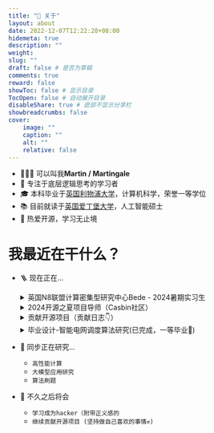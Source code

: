 ```yaml
---
title: "💭 关于"
layout: about
date: 2022-12-07T12:22:28+08:00
hidemeta: true
description: ""
weight:
slug: ""
draft: false # 是否为草稿
comments: true
reward: false
showToc: false # 显示目录
TocOpen: false # 自动展开目录
disableShare: true # 底部不显示分享栏
showbreadcrumbs: false
cover:
    image: ""
    caption: ""
    alt: ""
    relative: false
---
```


- 🧑🏻‍💻 可以叫我**Martin / Martingale**
- 🌊 专注于底层逻辑思考的学习者
- 🎓 本科毕业于[英国利物浦大学](https://twitter.com/LivUni)，计算机科学，荣誉一等学位
- 📚 目前就读于[英国爱丁堡大学](https://informatics.ed.ac.uk/)，人工智能硕士
- 💭 热爱开源，学习无止境

# 我最近在干什么？
- 🪜 现在正在...
    <details>
    <summary>英国N8联盟计算密集型研究中心Bede - 2024暑期实习生</summary>

    - 项目工作：微调LLM以适应生物领域文献阅读，评估各类LLM的微调结果
    - 项目导师：Dr Antony McCabe and Dr Jianping Meng
    - 项目时长：2024年6月 - 2024年9月

    </details>
    <details>
    <summary>2024开源之夏项目导师（Casbin社区）</summary>

    - 开源AI知识库 - Casibase
    - 项目时长：2024年7月 - 2024年10月

    </details>

    <details>
    <summary>贡献开源项目（贡献日志👇）</summary>

    - feat: allow deleting welcome message in demo mode (2024-07-06) [#885](https://github.com/casibase/casibase/pull/885)
    - feat: fix bug that sends empty message by mistake in newMessage mode (2024-07-05) [#882](https://github.com/casibase/casibase/pull/882)
    - feat: calculate tokens at last for local model provider (2024-07-01) [#878](https://github.com/casibase/casibase/pull/878)
    - feat: fix no encoding for model custom-model (2024-06-30) [#876](https://github.com/casibase/casibase/pull/876)
    - fix: incorrect message answer when anonymous access (2024-06-24) [#871](https://github.com/casibase/casibase/pull/871)
    - feat: support sending question via URL GET parameter (2024-06-23) [#865](https://github.com/casibase/casibase/pull/865)
    - feat: fix demo site fails bug in guest mode (2024-06-20) [#858](https://github.com/casibase/casibase/pull/858)
    - feat: fix bug that cannot access demo-site in guest mode (2024-06-19) [#854](https://github.com/casibase/casibase/pull/854)
    - feat: support URL link for each chat (2024-06-18) [#845](https://github.com/casibase/casibase/pull/845)
    - fix: the error box does not show at the first time (2024-06-17) [#840](https://github.com/casibase/casibase/pull/840)
    - feat: fix wrong blinking cursor in UI (2024-06-15) [#836](https://github.com/casibase/casibase/pull/836)
    - feat: don't auto refresh answer for aborted connection error (2024-06-14) [#834](https://github.com/casibase/casibase/pull/834)
    - feat: support model usage map in GetAnswer() API (2024-06-07) [#828](https://github.com/casibase/casibase/pull/828)
    - feat: use model providers with higher token limit (2024-05-29) [#818](https://github.com/casibase/casibase/pull/818)
    - feat: use vision models for question with image (2024-05-16) [#811](https://github.com/casibase/casibase/pull/811)
    - feat: improve refresh bug fix (2024-05-15) [#810](https://github.com/casibase/casibase/pull/810)
    - Bug: fix chat window error when pressing F5 during text output (2024-05-14) [#808](https://github.com/casibase/casibase/pull/808)
    - feat: support dummy model provider and dummy embedding provider (2024-05-01) [#798](https://github.com/casibase/casibase/pull/798)
    - feat: support uploading file (2024-04-27) [#795](https://github.com/casibase/casibase/pull/795)
    - feat: support model provider multiplexing (2024-04-21) [#783](https://github.com/casibase/casibase/pull/783)
    - feat: support claude3 model provider (2024-04-18) [#785](https://github.com/casibase/casibase/pull/785)
    - feat: add swagger docs (2024-04-04) [#781](https://github.com/casibase/casibase/pull/781)
    - feat: add new default split provider (2024-03-22) [#778](https://github.com/casibase/casibase/pull/778)
    - fix: improve messages render performance (2024-03-20) [#777](https://github.com/casibase/casibase/pull/777)
    - feat: support code block highlight (2024-03-19) [#776](https://github.com/casibase/casibase/pull/776)
    - feat: support Latex math formula (2024-03-18) [#775](https://github.com/casibase/casibase/pull/775)
    - feat: format markdown output better (2024-03-17) [#770](https://github.com/casibase/casibase/pull/770)
    - feat: disable New Chat button when there is empty chat (2024-03-16) [#773](https://github.com/casibase/casibase/pull/773)
    - feat: feat: improve upload path format for image storage (2024-03-08) [#758](https://github.com/casibase/casibase/pull/758)
    - feat: improve image display in input box (2024-03-06) [#754](https://github.com/casibase/casibase/pull/754)
    - feat: fix bug for local model provider (2024-03-04) [#750](https://github.com/casibase/casibase/pull/750)
    - feat: add GetPricing and calculatePrice for all embedding providers (2024-03-02) [#737](https://github.com/casibase/casibase/pull/737)
    - feat: add calculating tokens and price for embedding provider (2024-03-01) [735](https://github.com/casibase/casibase/pull/735)
    - fix: Bug that recognizes an ordinary url as an image (2024-02-29) [730](https://github.com/casibase/casibase/pull/730)
    - feat: improve azure text output (2024-02-28) [#729](https://github.com/casibase/casibase/pull/729)
    - feat: Support OpenAI embedding v3 as new Casibase embedding providers (2024-02-27) [#727](https://github.com/casibase/casibase/pull/727)
    - feat: support generating images via dalle-3 model (2024-02-20) [#717](https://github.com/casibase/casibase/pull/717)
    - feat: support sending images to gpt4vision model (2024-02-19) [#716](https://github.com/casibase/casibase/pull/716)
    - feat: fix reply display for huggingface (2024-01-28) [#705](https://github.com/casibase/casibase/pull/705)
    - feat: add Cohere Command model provider (2024-01-25) [#703](https://github.com/casibase/casibase/pull/703)
    - [feat: Support chat bot widget (推迟...)](https://github.com/casibase/casibase/pull/724)
    - [feat: support texts and images in the response at the same time (推迟...)](https://github.com/casibase/casibase/pull/718)

    </details>
    <details>
    <summary>毕业设计-智能电网调度算法研究(已完成，一等毕业🎉)</summary>

    - <iframe src="https://demo-smartgrid.tech" width="900" height="600"></iframe>

    </details>
- 🌟 同步正在研究...
    - ```高性能计算```
    - ```大模型应用研究```
    - ```算法刷题```
- 🤔 不久之后将会
    - ```学习成为hacker（附带正义感的```
    - ```继续贡献开源项目 (坚持做自己喜欢的事情✊)```

